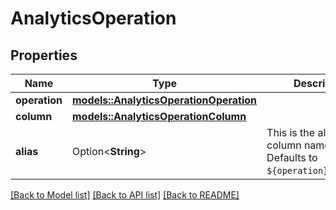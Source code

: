 # AnalyticsOperation

## Properties

Name | Type | Description | Notes
------------ | ------------- | ------------- | -------------
**operation** | [**models::AnalyticsOperationOperation**](AnalyticsOperationOperation.md) |  | 
**column** | [**models::AnalyticsOperationColumn**](AnalyticsOperationColumn.md) |  | 
**alias** | Option<**String**> | This is the alias for column name returned. Defaults to `${operation}${column}`. | [optional]

[[Back to Model list]](../README.md#documentation-for-models) [[Back to API list]](../README.md#documentation-for-api-endpoints) [[Back to README]](../README.md)


